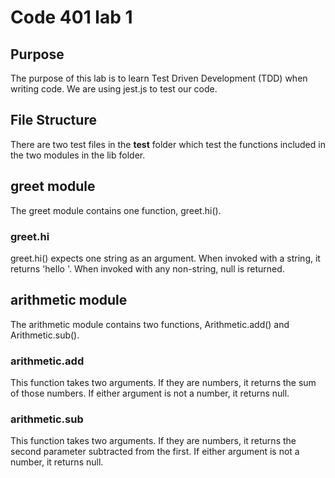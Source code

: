 # Code 401 lab 1

## Purpose
The purpose of this lab is to learn Test Driven Development (TDD) when writing code.  We are using jest.js to test our code.

## File Structure
There are two test files in the __test__ folder which test the functions included in the two modules in the lib folder.

## greet module
The greet module contains one function, greet.hi().  

### greet.hi
greet.hi() expects one string as an argument.  When invoked with a string, it returns 'hello <string>'.  When invoked with any non-string, null is returned.

## arithmetic module
The arithmetic module contains two functions, Arithmetic.add() and Arithmetic.sub().

### arithmetic.add
This function takes two arguments.  If they are numbers, it returns the sum of those numbers.  If either argument is not a number, it returns null.

### arithmetic.sub
This function takes two arguments.  If they are numbers, it returns the second parameter subtracted from the first.  If either argument is not a number, it returns null.
